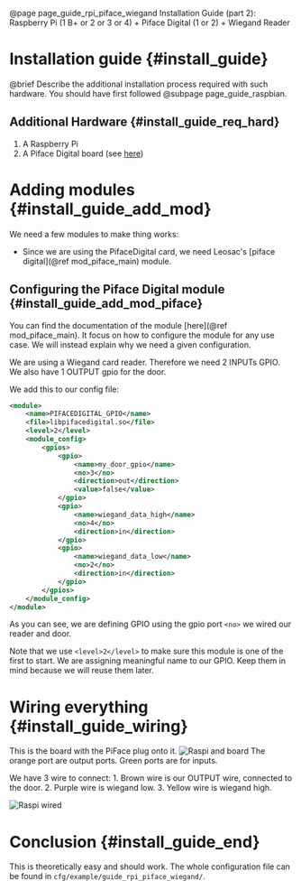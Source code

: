 @page page_guide_rpi_piface_wiegand Installation Guide (part 2): Raspberry Pi (1 B+ or 2 or 3 or 4) + Piface Digital (1 or 2) + Wiegand Reader

Installation guide {#install_guide}
=====================================

@brief Describe the additional installation process required with such hardware. You should have first followed @subpage page_guide_raspbian.

Additional Hardware {#install_guide_req_hard}
----------------------------------

1. A Raspberry Pi
2. A Piface Digital board (see [here](http://www.piface.org.uk/products/piface_digital/))

Adding modules {#install_guide_add_mod}
=======================================

We need a few modules to make thing works:
+ Since we are using the PifaceDigital card, we need Leosac's [piface digital](@ref mod_piface_main) module.


Configuring the Piface Digital module {#install_guide_add_mod_piface}
---------------------------------------------------------------------

You can find the documentation of the module [here](@ref mod_piface_main). It focus on how to configure
the module for any use case. We will instead explain why we need a given configuration.

We are using a Wiegand card reader. Therefore we need 2 INPUTs GPIO.
We also have 1 OUTPUT gpio for the door.

We add this to our config file:

~~~~~~~~~~~~~~~~~~~.xml
<module>
    <name>PIFACEDIGITAL_GPIO</name>
    <file>libpifacedigital.so</file>
    <level>2</level>
    <module_config>
        <gpios>
            <gpio>
                <name>my_door_gpio</name>
                <no>3</no>
                <direction>out</direction>
                <value>false</value>
            </gpio>
            <gpio>
                <name>wiegand_data_high</name>
                <no>4</no>
                <direction>in</direction>
            </gpio>
            <gpio>
                <name>wiegand_data_low</name>
                <no>2</no>
                <direction>in</direction>
            </gpio>
        </gpios>
    </module_config>
</module>
~~~~~~~~~~~~~~~~~~~

As you can see, we are defining GPIO using the gpio port `<no>` we wired our reader and door.

Note that we use `<level>2</level>` to make sure this module is one of the first to start.
We are assigning meaningful name to our GPIO. Keep them in mind because we will reuse them later.

Wiring everything {#install_guide_wiring}
=========================================

This is the board with the PiFace plug onto it.
![Raspi and board](piface-front.png)
The orange port are output ports. Green ports are for inputs.

We have 3 wire to connect:
    1. Brown wire is our OUTPUT wire, connected to the door.
    2. Purple wire is wiegand low.
    3. Yellow wire is wiegand high.

![Raspi wired](piface-wire.png)


Conclusion {#install_guide_end}
===============================

This is theoretically easy and should work.
The whole configuration file can be found in `cfg/example/guide_rpi_piface_wiegand/`.
